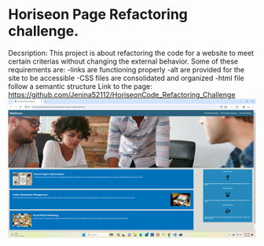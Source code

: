 # Horiseon Page Refactoring challenge. 
Decsription: This project is about refactoring the code for a website to meet certain criterias without changing the external behavior. 
Some of these requirements are:
-links are functioning properly
-alt are provided for the site to be accessible
-CSS files are consolidated and organized
-html file follow a semantic structure
Link to the page: https://github.com/Jenina52112/HoriseonCode_Refactoring_Challenge
![alt text](<Horiseon Screenshot.png>)
